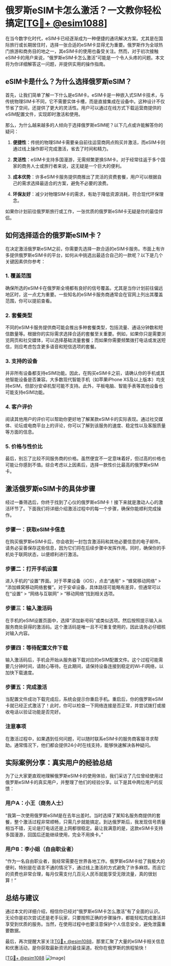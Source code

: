 # 俄罗斯eSIM卡怎么激活？一文教你轻松搞定[[TG💪+ @esim1088](https://t.me/s/esim1088)]

在当今数字化时代，eSIM卡已经逐渐成为一种便捷的通讯解决方案。尤其是在国际旅行或长期居住时，选择一张合适的eSIM卡显得尤为重要。俄罗斯作为全球热门旅游和商务目的地之一，其eSIM卡的使用也备受关注。然而，对于初次接触eSIM卡的用户来说，“俄罗斯eSIM卡怎么激活”可能是一个令人头疼的问题。本文将为你详细解答这一问题，并提供实用的操作指南。

## eSIM卡是什么？为什么选择俄罗斯eSIM？

首先，让我们简单了解一下什么是eSIM卡。eSIM卡是一种嵌入式SIM卡技术，与传统物理SIM卡不同，它不需要实体卡槽，而是直接集成在设备中。这种设计不仅节省了空间，还提供了更大的灵活性。用户可以通过在线方式下载运营商提供的eSIM配置文件，实现即时激活和使用。

那么，为什么越来越多的人倾向于选择俄罗斯eSIM呢？以下几点或许能解答你的疑问：

1. **便捷性**：传统的物理SIM卡需要亲自前往运营商网点购买并激活，而eSIM卡则通过线上操作即可完成激活，省去了时间和精力。
   
2. **灵活性**：eSIM卡支持多国漫游，无需频繁更换SIM卡。对于经常往返于多个国家的商务人士或旅行者来说，这无疑是一个巨大的便利。

3. **成本优势**：许多eSIM卡服务提供商推出了灵活的资费套餐，用户可以根据自己的需求选择最适合的方案，避免不必要的浪费。

4. **环保友好**：减少对物理SIM卡的需求，有助于降低资源消耗，符合现代环保理念。

如果你计划前往俄罗斯旅行或工作，一张优质的俄罗斯eSIM卡无疑是你的最佳伴侣。

## 如何选择适合的俄罗斯eSIM卡？

在决定激活俄罗斯eSIM之前，你需要先选择一款合适的eSIM卡服务。市面上有许多提供俄罗斯eSIM卡的平台，如何从中挑选出最适合自己的一款呢？以下是几个关键因素供你参考：

### 1. 覆盖范围

确保所选的eSIM卡在俄罗斯全境都有良好的信号覆盖。尤其是当你计划前往偏远地区时，这一点尤为重要。一些知名的eSIM卡服务商通常会在官网上列出其覆盖范围，你可以提前查看。

### 2. 套餐类型

不同的eSIM卡服务提供商可能会推出多种套餐类型，包括流量、通话分钟数和短信数量等。根据你的实际需求选择合适的套餐至关重要。例如，如果你只是需要浏览网页和社交媒体，可以选择基础流量套餐；而如果你需要频繁拨打电话或发送短信，则应考虑包含更多语音和短信选项的套餐。

### 3. 支持的设备

并非所有设备都支持eSIM功能。因此，在购买eSIM卡之前，请确认你的手机或其他智能设备是否兼容。大多数现代智能手机（如苹果iPhone XS及以上版本）均支持eSIM，但部分安卓机型可能不支持。此外，平板电脑、智能手表等其他设备也可能支持eSIM功能。

### 4. 客户评价

阅读其他用户的评价可以帮助你更好地了解某款eSIM卡的实际表现。通过社交媒体、论坛或电商平台上的评论，你可以了解到该服务的速度、稳定性以及客服质量等方面的信息。

### 5. 价格与性价比

最后，别忘了比较不同服务商的价格。虽然便宜不一定意味着好，但过高的价格也可能让你感到不值。综合考虑以上因素后，选择一款性价比最高的俄罗斯eSIM卡。

## 激活俄罗斯eSIM卡的具体步骤

经过一番筛选后，你终于找到了心仪的俄罗斯eSIM卡！接下来就是激动人心的激活环节了。下面我们将详细介绍激活过程中的每一个步骤，确保你能顺利完成操作。

### 步骤一：获取eSIM卡信息

在购买俄罗斯eSIM卡后，你会收到一封包含激活码和其他必要信息的电子邮件。请务必妥善保存这些信息，因为它们将在后续步骤中发挥作用。同时，确保你的手机处于联网状态，以便顺利进行激活。

### 步骤二：打开手机设置

进入手机的“设置”界面。对于苹果设备（iOS），点击“通用” > “蜂窝移动网络” > “添加蜂窝移动网络套餐”。对于安卓设备，具体路径可能略有差异，但通常可以在“设置” > “网络与互联网” > “移动网络”找到相关选项。

### 步骤三：输入激活码

在手机的eSIM设置页面中，选择“添加新号码”或类似选项。然后按照提示输入从服务商处获得的激活码。这个激活码是唯一且不可重复使用的，因此请务必仔细核对输入内容。

### 步骤四：等待配置文件下载

输入激活码后，手机会开始从服务器下载对应的eSIM配置文件。这个过程可能需要几分钟时间，请耐心等待。在此期间，请保持设备连接到稳定的Wi-Fi网络，以加快下载速度。

### 步骤五：完成激活

当配置文件成功下载完成后，系统会提示你重启手机。重启后，你的俄罗斯eSIM卡就已经正式激活了！此时，你可以检查一下网络连接是否正常，并尝试拨打或接收电话以验证功能是否完好。

### 注意事项

在激活过程中，如果遇到任何问题，可以随时联系eSIM卡的服务商客服寻求帮助。通常情况下，他们都会提供24小时在线支持，能够快速解决各种疑问。

## 实际案例分享：真实用户的经验总结

为了让大家更直观地理解俄罗斯eSIM卡的使用体验，我们采访了几位曾经使用过俄罗斯eSIM卡的真实用户，并整理了他们的经验分享。以下是其中两位用户的反馈：

### 用户A：小王（商务人士）

“我第一次使用俄罗斯eSIM是在去年出差时。当时选择了某知名服务商提供的套餐，整个激活过程非常顺畅，只需几步就能搞定。到达俄罗斯后，我发现信号质量相当不错，无论是打电话还是上网都很稳定。最让我满意的是，这款eSIM卡支持多国漫游，回国后还能继续使用，完全不用换卡。”

### 用户B：李小姐（自由职业者）

“作为一名自由职业者，我经常需要在世界各地工作。俄罗斯eSIM卡给了我极大的便利，特别是在语言不通的情况下，通过线上激活的方式避免了许多麻烦。而且它的资费也非常合理，每月仅需支付几百元人民币就能享受无限流量，真的很划算！”

## 总结与建议

通过本文的详细介绍，相信你已经对“俄罗斯eSIM卡怎么激活”有了全面的认识。无论你是初次尝试还是老手玩家，只要按照正确的步骤操作，都能轻松完成激活并享受到优质的服务。当然，在使用过程中也要注意保护个人信息安全，避免泄露重要数据。

最后，再次提醒大家关注[TG💪+ @esim1088](https://t.me/s/esim1088)，那里汇聚了大量的eSIM卡相关信息和优惠活动，是你获取最新资讯的最佳渠道。祝你在俄罗斯的旅程愉快！

[[TG💪+ @esim1088](https://t.me/s/esim1088) ![Image](https://i.postimg.cc/4NQfJmqS/Snipaste-2025-05-13-00-14-12.png)]